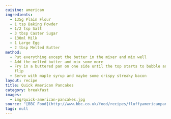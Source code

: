 ```yaml
---
cuisine: american
ingredients:
  - 135g Plain Flour
  - 1 tsp Baking Powder
  - 1/2 tsp Salt
  - 3 tbsp Caster Sugar
  - 130ml Milk
  - 1 Large Egg
  - 2 tbsp Melted Butter
method:
  - Put everything except the butter in the mixer and mix well
  - Add the melted butter and mix some more
  - Fry in a buttered pan on one side until the top starts to bubble and then
    flip
  - Serve with maple syrup and maybe some crispy streaky bacon
layout: recipe
title: Quick American Pancakes
category: breakfast
images:
  - img/quick-american-pancakes.jpg
source: "[BBC Food](http://www.bbc.co.uk/food/recipes/fluffyamericanpancak_74828)"
tags: null
---
```

